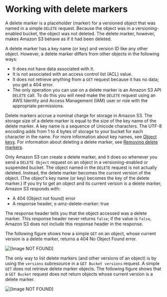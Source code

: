 # Working with delete markers<a name="DeleteMarker"></a>

A delete marker is a placeholder \(marker\) for a versioned object that was named in a simple `DELETE` request\. Because the object was in a versioning\-enabled bucket, the object was not deleted\. The delete marker, however, makes Amazon S3 behave as if it had been deleted\. 

A delete marker has a key name \(or key\) and version ID like any other object\. However, a delete marker differs from other objects in the following ways:
+ It does not have data associated with it\.
+ It is not associated with an access control list \(ACL\) value\.
+ It does not retrieve anything from a `GET` request because it has no data; you get a 404 error\.
+ The only operation you can use on a delete marker is an Amazon S3 API `DELETE` call\. To do this you will need make the `DELETE` request using an AWS Identity and Access Management \(IAM\) user or role with the appropriate permissions\.

Delete markers accrue a nominal charge for storage in Amazon S3\. The storage size of a delete marker is equal to the size of the key name of the delete marker\. A key name is a sequence of Unicode characters\. The UTF\-8 encoding adds from 1 to 4 bytes of storage to your bucket for each character in the name\. For more information about key names, see [Object keys](UsingMetadata.md#object-keys)\. For information about deleting a delete marker, see [Removing delete markers](RemDelMarker.md)\.  

Only Amazon S3 can create a delete marker, and it does so whenever you send a `DELETE Object` request on an object in a versioning\-enabled or suspended bucket\. The object named in the `DELETE` request is not actually deleted\. Instead, the delete marker becomes the current version of the object\. \(The object's key name \(or key\) becomes the key of the delete marker\.\) If you try to get an object and its current version is a delete marker, Amazon S3 responds with:
+ A 404 \(Object not found\) error
+ A response header, x\-amz\-delete\-marker: true

The response header tells you that the object accessed was a delete marker\. This response header never returns `false`; if the value is `false`, Amazon S3 does not include this response header in the response\.

The following figure shows how a simple `GET` on an object, whose current version is a delete marker, returns a 404 No Object Found error\.

![\[Image NOT FOUND\]](http://docs.aws.amazon.com/AmazonS3/latest/dev/images/versioning_DELETE_NoObjectFound.png)

The only way to list delete markers \(and other versions of an object\) is by using the `versions` subresource in a `GET Bucket versions` request\. A simple `GET` does not retrieve delete marker objects\. The following figure shows that a `GET Bucket` request does not return objects whose current version is a delete marker\.

![\[Image NOT FOUND\]](http://docs.aws.amazon.com/AmazonS3/latest/dev/images/versioning_GETBucketwithDeleteMarkers.png)